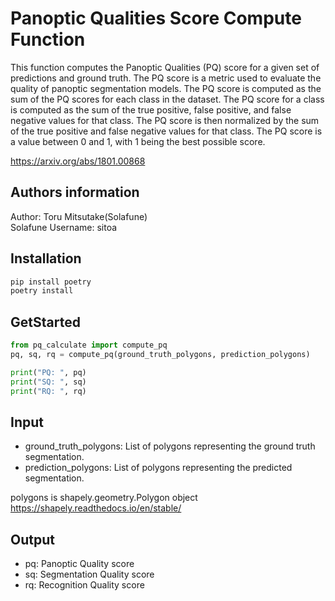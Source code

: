 # Panoptic Qualities Score Compute Function
This function computes the Panoptic Qualities (PQ) score for a given set of predictions and ground truth. The PQ score is a metric used to evaluate the quality of panoptic segmentation models. The PQ score is computed as the sum of the PQ scores for each class in the dataset. The PQ score for a class is computed as the sum of the true positive, false positive, and false negative values for that class. The PQ score is then normalized by the sum of the true positive and false negative values for that class. The PQ score is a value between 0 and 1, with 1 being the best possible score.


https://arxiv.org/abs/1801.00868

## Authors information
Author: Toru Mitsutake(Solafune) \
Solafune Username: sitoa

## Installation
```bash
pip install poetry
poetry install
```



## GetStarted
```python
from pq_calculate import compute_pq
pq, sq, rq = compute_pq(ground_truth_polygons, prediction_polygons)

print("PQ: ", pq)
print("SQ: ", sq)
print("RQ: ", rq)
```

## Input
- ground_truth_polygons: List of polygons representing the ground truth segmentation.
- prediction_polygons: List of polygons representing the predicted segmentation.

polygons is shapely.geometry.Polygon object
https://shapely.readthedocs.io/en/stable/

## Output
- pq: Panoptic Quality score
- sq: Segmentation Quality score
- rq: Recognition Quality score


